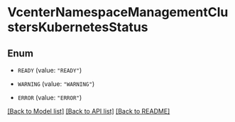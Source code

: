 # VcenterNamespaceManagementClustersKubernetesStatus

## Enum


* `READY` (value: `"READY"`)

* `WARNING` (value: `"WARNING"`)

* `ERROR` (value: `"ERROR"`)


[[Back to Model list]](../README.md#documentation-for-models) [[Back to API list]](../README.md#documentation-for-api-endpoints) [[Back to README]](../README.md)


